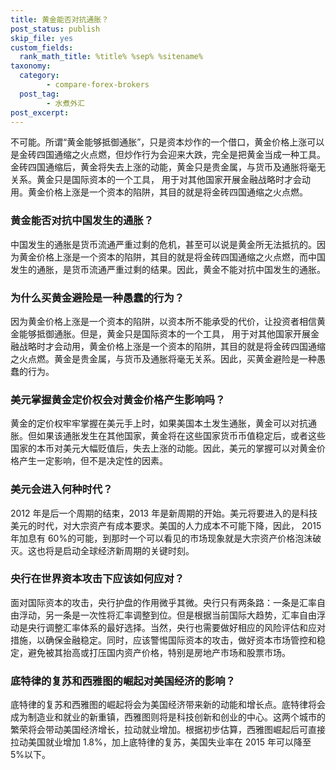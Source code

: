 ```yaml
---
title: 黄金能否对抗通胀？
post_status: publish
skip_file: yes
custom_fields:
  rank_math_title: %title% %sep% %sitename%
taxonomy:
  category:
        - compare-forex-brokers
  post_tag:
        - 水煮外汇
post_excerpt: 
---
```

不可能。所谓“黄金能够抵御通胀”，只是资本炒作的一个借口，黄金价格上涨可以是金砖四国通缩之火点燃，但炒作行为会迎来大跌，完全是把黄金当成一种工具。金砖四国通缩后，黄金将失去上涨的动能，黄金只是贵金属，与货币及通胀将毫无关系。黄金只是国际资本的一个工具， 用于对其他国家开展金融战略时才会动用。黄金价格上涨是一个资本的陷阱，其目的就是将金砖四国通缩之火点燃。

### 黄金能否对抗中国发生的通胀？

中国发生的通胀是货币流通严重过剩的危机，甚至可以说是黄金所无法抵抗的。因为黄金价格上涨是一个资本的陷阱，其目的就是将金砖四国通缩之火点燃，而中国发生的通胀，是货币流通严重过剩的结果。因此，黄金不能对抗中国发生的通胀。

### 为什么买黄金避险是一种愚蠢的行为？

因为黄金价格上涨是一个资本的陷阱，以资本所不能承受的代价，让投资者相信黄金能够抵御通胀。但是，黄金只是国际资本的一个工具， 用于对其他国家开展金融战略时才会动用，黄金价格上涨是一个资本的陷阱，其目的就是将金砖四国通缩之火点燃。黄金是贵金属，与货币及通胀将毫无关系。因此，买黄金避险是一种愚蠢的行为。

### 美元掌握黄金定价权会对黄金价格产生影响吗？

黄金的定价权牢牢掌握在美元手上时，如果美国本土发生通胀，黄金可以对抗通胀。但如果该通胀发生在其他国家，黄金将在这些国家货币币值稳定后，或者这些国家的本币对美元大幅贬值后，失去上涨的动能。因此，美元的掌握可以对黄金价格产生一定影响，但不是决定性的因素。

### 美元会进入何种时代？

2012 年是后一个周期的结束，2013 年是新周期的开始。美元将要进入的是科技美元的时代，对大宗资产有成本要求。美国的人力成本不可能下降，因此， 2015 年加息有 60%的可能，到那时一个可以看见的市场现象就是大宗资产价格泡沫破灭。这也将是启动全球经济新周期的关键时刻。

### 央行在世界资本攻击下应该如何应对？

面对国际资本的攻击，央行护盘的作用微乎其微。央行只有两条路：一条是汇率自由浮动，另一条是一次性将汇率调整到位。但是根据当前国际大趋势，汇率自由浮动是央行调整汇率体系的最好选择。当然，央行也需要做好相应的风险评估和应对措施，以确保金融稳定。同时，应该警惕国际资本的攻击，做好资本市场管控和稳定，避免被其抬高或打压国内资产价格，特别是房地产市场和股票市场。

### 底特律的复苏和西雅图的崛起对美国经济的影响？

底特律的复苏和西雅图的崛起将会为美国经济带来新的动能和增长点。底特律将会成为制造业和就业的新重镇，西雅图则将是科技创新和创业的中心。这两个城市的繁荣将会带动美国经济增长，拉动就业增加。根据初步估算，西雅图崛起后可直接拉动美国就业增加 1.8%，加上底特律的复苏，美国失业率在 2015 年可以降至 5%以下。